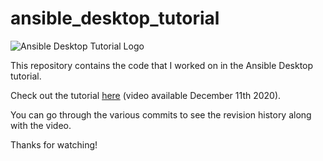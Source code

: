 # ansible_desktop_tutorial


![Ansible Desktop Tutorial Logo](https://www.learnlinux.tv/ansible_desktop_bg/)

This repository contains the code that I worked on in the Ansible Desktop tutorial.

Check out the tutorial [here](https://youtu.be/gIDywsGBqf4) (video available December 11th 2020).

You can go through the various commits to see the revision history along with the video.

Thanks for watching!
